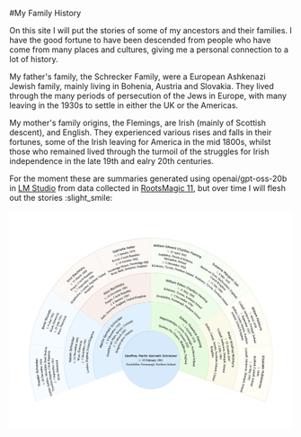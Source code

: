 #My Family History

On this site I will put the stories of some of my ancestors and their families. I have the good fortune to have been descended from people who have come from many places and cultures, giving me a personal connection to a lot of history.

My father's family, the Schrecker Family, were a European Ashkenazi Jewish family, mainly living in Bohenia, Austria and Slovakia. They lived through the many periods of persecution of the Jews in Europe, with many leaving in the 1930s to settle in either the UK or the Americas.

My mother's family origins, the Flemings, are Irish (mainly of Scottish descent), and English. They experienced various rises and falls in their fortunes, some of the Irish leaving for America in the mid 1800s, whilst those who remained lived through the turmoil of the struggles for Irish independence in the late 19th and ealry 20th centuries.

For the moment these are summaries generated using openai/gpt-oss-20b in [LM Studio](https://lmstudio.ai) from data collected in [RootsMagic 11](https://www.rootsmagic.com), but over time I will flesh out the stories :slight_smile:

![Fan chart][def]

[def]: assets/GeoffFanChart.jpg